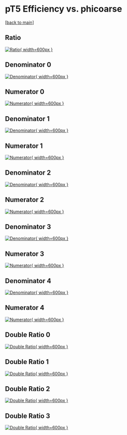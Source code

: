 # pT5 Efficiency vs. phicoarse

[[back to main](./)]



## Ratio

[![Ratio](../mtv/var/pT5_base_211_1_eff_phicoarse.png){ width=600px }](../mtv/var/pT5_base_211_1_eff_phicoarse.pdf)

## Denominator 0

[![Denominator](../mtv/den/pT5_base_211_1_eff_phicoarse_den0.png){ width=600px }](../mtv/den/pT5_base_211_1_eff_phicoarse_den0.pdf)

## Numerator 0

[![Numerator](../mtv/num/pT5_base_211_1_eff_phicoarse_num0.png){ width=600px }](../mtv/num/pT5_base_211_1_eff_phicoarse_num0.pdf)

## Denominator 1

[![Denominator](../mtv/den/pT5_base_211_1_eff_phicoarse_den1.png){ width=600px }](../mtv/den/pT5_base_211_1_eff_phicoarse_den1.pdf)

## Numerator 1

[![Numerator](../mtv/num/pT5_base_211_1_eff_phicoarse_num1.png){ width=600px }](../mtv/num/pT5_base_211_1_eff_phicoarse_num1.pdf)

## Denominator 2

[![Denominator](../mtv/den/pT5_base_211_1_eff_phicoarse_den2.png){ width=600px }](../mtv/den/pT5_base_211_1_eff_phicoarse_den2.pdf)

## Numerator 2

[![Numerator](../mtv/num/pT5_base_211_1_eff_phicoarse_num2.png){ width=600px }](../mtv/num/pT5_base_211_1_eff_phicoarse_num2.pdf)

## Denominator 3

[![Denominator](../mtv/den/pT5_base_211_1_eff_phicoarse_den3.png){ width=600px }](../mtv/den/pT5_base_211_1_eff_phicoarse_den3.pdf)

## Numerator 3

[![Numerator](../mtv/num/pT5_base_211_1_eff_phicoarse_num3.png){ width=600px }](../mtv/num/pT5_base_211_1_eff_phicoarse_num3.pdf)

## Denominator 4

[![Denominator](../mtv/den/pT5_base_211_1_eff_phicoarse_den4.png){ width=600px }](../mtv/den/pT5_base_211_1_eff_phicoarse_den4.pdf)

## Numerator 4

[![Numerator](../mtv/num/pT5_base_211_1_eff_phicoarse_num4.png){ width=600px }](../mtv/num/pT5_base_211_1_eff_phicoarse_num4.pdf)

## Double Ratio 0

[![Double Ratio](../mtv/ratio/pT5_base_211_1_eff_phicoarse_ratio0.png){ width=600px }](../mtv/ratio/pT5_base_211_1_eff_phicoarse_ratio0.pdf)

## Double Ratio 1

[![Double Ratio](../mtv/ratio/pT5_base_211_1_eff_phicoarse_ratio1.png){ width=600px }](../mtv/ratio/pT5_base_211_1_eff_phicoarse_ratio1.pdf)

## Double Ratio 2

[![Double Ratio](../mtv/ratio/pT5_base_211_1_eff_phicoarse_ratio2.png){ width=600px }](../mtv/ratio/pT5_base_211_1_eff_phicoarse_ratio2.pdf)

## Double Ratio 3

[![Double Ratio](../mtv/ratio/pT5_base_211_1_eff_phicoarse_ratio3.png){ width=600px }](../mtv/ratio/pT5_base_211_1_eff_phicoarse_ratio3.pdf)


